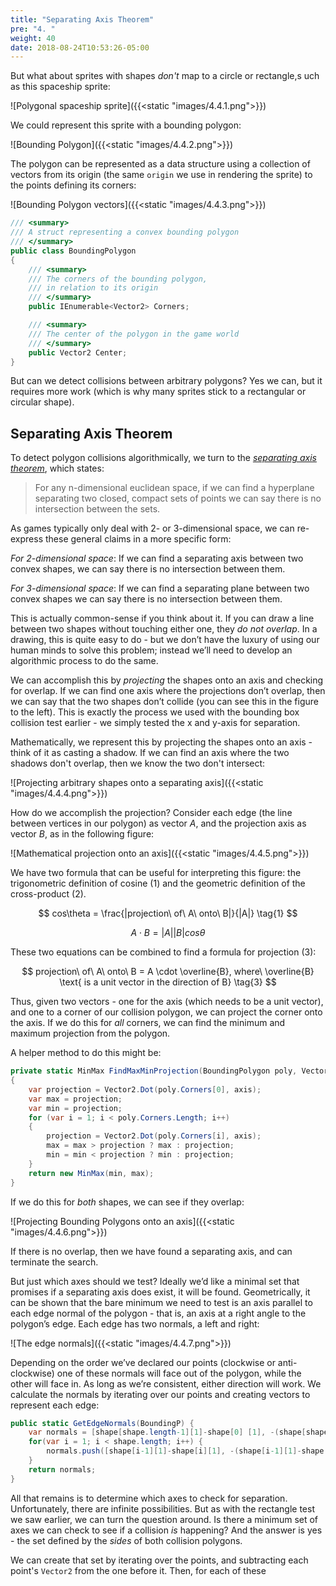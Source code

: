 ```yaml
---
title: "Separating Axis Theorem"
pre: "4. "
weight: 40
date: 2018-08-24T10:53:26-05:00
---
```


But what about sprites with shapes _don't_ map to a circle or rectangle,s uch as this spaceship sprite:

![Polygonal spaceship sprite]({{<static "images/4.4.1.png">}})

We could represent this sprite with a bounding polygon:

![Bounding Polygon]({{<static "images/4.4.2.png">}})

The polygon can be represented as a data structure using a collection of vectors from its origin (the same `origin` we use in rendering the sprite) to the points defining its corners:

![Bounding Polygon vectors]({{<static "images/4.4.3.png">}})

```csharp
/// <summary>
/// A struct representing a convex bounding polygon
/// </summary>
public class BoundingPolygon
{
    /// <summary>
    /// The corners of the bounding polygon, 
    /// in relation to its origin
    /// </summary>
    public IEnumerable<Vector2> Corners;

    /// <summary>
    /// The center of the polygon in the game world
    /// </summary>
    public Vector2 Center;
}
```

But can we detect collisions between arbitrary polygons? Yes we can, but it requires more work (which is why many sprites stick to a rectangular or circular shape).  

## Separating Axis Theorem
To detect polygon collisions algorithmically, we turn to the [_separating axis theorem_](https://en.wikipedia.org/wiki/Hyperplane_separation_theorem#Use_in_collision_detection), which states:

>  For any n-dimensional euclidean space, if we can find a hyperplane separating two closed, compact sets of points we can say there is no intersection between the sets.

As games typically only deal with 2- or 3-dimensional space, we can re-express these general claims in a more specific form:

_For 2-dimensional space_: If we can find a separating axis between two convex shapes, we can say there is no intersection between them.

_For 3-dimensional space_: If we can find a separating plane between two convex shapes we can say there is no intersection between them.

This is actually common-sense if you think about it.  If you can draw a line between two shapes without touching either one, they _do not overlap_. In a drawing, this is quite easy to do - but we don’t have the luxury of using our human minds to solve this problem; instead we’ll need to develop an algorithmic process to do the same.  

We can accomplish this by _projecting_ the shapes onto an axis and checking for overlap.  If we can find one axis where the projections don’t overlap, then we can say that the two shapes don’t collide (you can see this in the figure to the left).  This is exactly the process we used with the bounding box collision test earlier - we simply tested the x and y-axis for separation.

Mathematically, we represent this by projecting the shapes onto an axis - think of it as casting a shadow.  If we can find an axis where the two shadows don't overlap, then we know the two don't intersect:

![Projecting arbitrary shapes onto a separating axis]({{<static "images/4.4.4.png">}})

How do we accomplish the projection?  Consider each edge (the line between vertices in our polygon) as vector $A$, and the projection axis as vector $B$, as in the following figure:

![Mathematical projection onto an axis]({{<static "images/4.4.5.png">}})

We have two formula that can be useful for interpreting this figure: the trigonometric definition of cosine (1) and the geometric definition of the cross-product (2).

$$
cos\theta = \frac{|projection\ of\ A\ onto\ B|}{|A|} \tag{1}
$$

$$
A \cdot B = |A||B|cos\theta \tag{2}
$$

These two equations can be combined to find a formula for projection (3):

$$
projection\ of\ A\ onto\ B = A \cdot \overline{B}, where\ \overline{B} \text{ is a unit vector in the direction of B} \tag{3}
$$

Thus, given two vectors - one for the axis (which needs to be a unit vector), and one to a corner of our collision polygon, we can project the corner onto the axis.  If we do this for _all_ corners, we can find the minimum and maximum projection from the polygon.  

A helper method to do this might be: 

```csharp 
private static MinMax FindMaxMinProjection(BoundingPolygon poly, Vector2 axis)
{
    var projection = Vector2.Dot(poly.Corners[0], axis);
    var max = projection;
    var min = projection;
    for (var i = 1; i < poly.Corners.Length; i++)
    {
        projection = Vector2.Dot(poly.Corners[i], axis);
        max = max > projection ? max : projection;
        min = min < projection ? min : projection;
    }
    return new MinMax(min, max);
}
```

If we do this for _both_ shapes, we can see if they overlap:

![Projecting Bounding Polygons onto an axis]({{<static "images/4.4.6.png">}})

If there is no overlap, then we have found a separating axis, and can terminate the search.

But just which axes should we test?  Ideally we’d like a minimal set that promises if a separating axis does exist, it will be found.  Geometrically, it can be shown that the bare minimum we need to test is an axis parallel to each edge normal of the polygon - that is, an axis at a right angle to the polygon’s edge.  Each edge has two normals, a left and right:

![The edge normals]({{<static "images/4.4.7.png">}})

Depending on the order we’ve declared our points (clockwise or anti-clockwise) one of these normals will face out of the polygon, while the other will face in.  As long as we’re consistent, either direction will work.  We calculate the normals by iterating over our points and creating vectors to represent each edge:

```csharp
public static GetEdgeNormals(BoundingP) {
    var normals = [shape[shape.length-1][1]-shape[0] [1], -(shape[shape.length-1][0]-shape[0][0])];
    for(var i = 1; i < shape.length; i++) {
        normals.push([shape[i-1][1]-shape[i][1], -(shape[i-1][1]-shape[i][1])]);
    } 
    return normals;
}
```

All that remains is to determine which axes to check for separation.  Unfortunately, there are infinite possibilities.  But as with the rectangle test we saw earlier, we can turn the question around.  Is there a minimum set of axes we can check to see if a collision _is_ happening?  And the answer is yes - the set defined by the _sides_ of both collision polygons.

We can create that set by iterating over the points, and subtracting each point's `Vector2` from the one before it.  Then, for each of these 